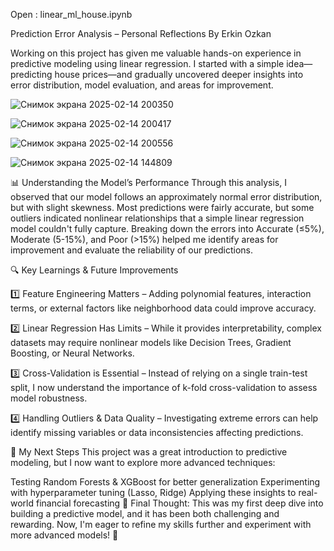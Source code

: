 Open : linear_ml_house.ipynb

Prediction Error Analysis – Personal Reflections
By Erkin Ozkan

Working on this project has given me valuable hands-on experience in predictive modeling using linear regression. I started with a simple idea—predicting house prices—and gradually uncovered deeper insights into error distribution, model evaluation, and areas for improvement.


![Снимок экрана 2025-02-14 200350](https://github.com/user-attachments/assets/4d550d4e-a46c-4cf0-8cdd-6f9860461225)

![Снимок экрана 2025-02-14 200417](https://github.com/user-attachments/assets/3c035f55-9ffa-4d43-a9e8-29e14559ea45)

![Снимок экрана 2025-02-14 200556](https://github.com/user-attachments/assets/3619a460-1783-4ffe-9512-288131bd5e14)

![Снимок экрана 2025-02-14 144809](https://github.com/user-attachments/assets/f9f5febd-4a9c-4f55-8fee-d2545dc85e86)


📊 Understanding the Model’s Performance
Through this analysis, I observed that our model follows an approximately normal error distribution, but with slight skewness. Most predictions were fairly accurate, but some outliers indicated nonlinear relationships that a simple linear regression model couldn't fully capture.
Breaking down the errors into Accurate (≤5%), Moderate (5-15%), and Poor (>15%) helped me identify areas for improvement and evaluate the reliability of our predictions.

🔍 Key Learnings & Future Improvements

1️⃣ Feature Engineering Matters – Adding polynomial features, interaction terms, or external factors like neighborhood data could improve accuracy.

2️⃣ Linear Regression Has Limits – While it provides interpretability, complex datasets may require nonlinear models like Decision Trees, Gradient Boosting, or Neural Networks.

3️⃣ Cross-Validation is Essential – Instead of relying on a single train-test split, I now understand the importance of k-fold cross-validation to assess model robustness.

4️⃣ Handling Outliers & Data Quality – Investigating extreme errors can help identify missing variables or data inconsistencies affecting predictions.

🚀 My Next Steps
This project was a great introduction to predictive modeling, but I now want to explore more advanced techniques:

Testing Random Forests & XGBoost for better generalization
Experimenting with hyperparameter tuning (Lasso, Ridge)
Applying these insights to real-world financial forecasting
🔹 Final Thought: This was my first deep dive into building a predictive model, and it has been both challenging and rewarding. Now, I'm eager to refine my skills further and experiment with more advanced models! 🚀

